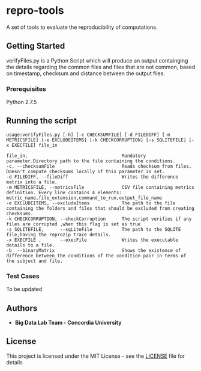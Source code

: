 # repro-tools
A set of tools to evaluate the reproducibility of computations.


## Getting Started

verifyFiles.py is a Python Script which will produce an output containging the details regarding the common files and files that are not common, based on timestamp, checksum and distance between the output files.

### Prerequisites

Python 2.7.5

## Running the script

```
usage:verifyFiles.py [-h] [-c CHECKSUMFILE] [-d FILEDIFF] [-m METRICSFILE] [-e EXCLUDEITEMS] [-k CHECKCORRUPTION] [-s SQLITEFILE] [-x EXECFILE] file_in

file_in,                                   Mandatory parameter.Directory path to the file containing the conditions.
-c, --checksumFile                         Reads checksum from files. Doesn't compute checksums locally if this parameter is set.
-d FILEDIFF, --fileDiff                    Writes the difference matrix into a file.
-m METRICSFILE, --metricsFile              CSV file containing metrics definition. Every line contains 4 elements: metric_name,file_extension,command_to_run,output_file_name
-e EXCLUDEITEMS, --excludeItems            The path to the file containing the folders and files that should be excluded from creating checksums.
-k CHECKCORRUPTION, --checkCorruption      The script verifies if any files are corrupted ,when this flag is set as true
-s SQLITEFILE,      --sqLiteFile           The path to the SQLITE file,having the reprozip trace details.
-x EXECFILE ,       --execFile             Writes the executable details to a file.
-b  --binaryMatrix                         Shows the existence of difference between the conditions of the condition pair in terms of the subject and file.
```

### Test Cases

To be updated


## Authors

* **Big Data Lab Team - Concordia University**

## License

This project is licensed under the MIT License - see the [LICENSE](LICENSE) file for details



